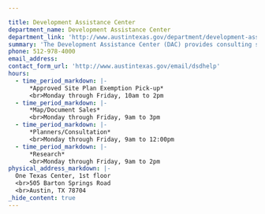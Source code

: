 ```yaml
---

title: Development Assistance Center
department_name: Development Assistance Center
department_link: 'http://www.austintexas.gov/department/development-assistance-center'
summary: 'The Development Assistance Center (DAC) provides consulting services mainly for business and commercial projects. Some residential projects may require a consultation at DAC, but should begin with a walk-in consultation at Residential Plan Review.'
phone: 512-978-4000
email_address:
contact_form_url: 'http://www.austintexas.gov/email/dsdhelp'
hours:
  - time_period_markdown: |-
      *Approved Site Plan Exemption Pick-up*
      <br>Monday through Friday, 10am to 2pm
  - time_period_markdown: |-
      *Map/Document Sales*
      <br>Monday through Friday, 9am to 3pm
  - time_period_markdown: |-
      *Planners/Consultation*
      <br>Monday through Friday, 9am to 12:00pm
  - time_period_markdown: |-
      *Research*
      <br>Monday through Friday, 9am to 2pm
physical_address_markdown: |-
  One Texas Center, 1st floor
  <br>505 Barton Springs Road​
  <br>Austin, TX 78704
_hide_content: true
---
```

